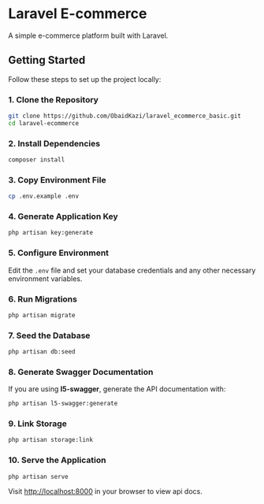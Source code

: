 
# Laravel E-commerce

A simple e-commerce platform built with Laravel.

## Getting Started

Follow these steps to set up the project locally:

### 1. Clone the Repository

```bash
git clone https://github.com/ObaidKazi/laravel_ecommerce_basic.git
cd laravel-ecommerce
```

### 2. Install Dependencies

```bash
composer install
```

### 3. Copy Environment File

```bash
cp .env.example .env
```

### 4. Generate Application Key

```bash
php artisan key:generate
```

### 5. Configure Environment

Edit the `.env` file and set your database credentials and any other necessary environment variables.

### 6. Run Migrations

```bash
php artisan migrate
```

### 7. Seed the Database

```bash
php artisan db:seed
```

### 8. Generate Swagger Documentation

If you are using **l5-swagger**, generate the API documentation with:

```bash
php artisan l5-swagger:generate
```

### 9. Link Storage


```bash
php artisan storage:link
```

### 10. Serve the Application

```bash
php artisan serve
```

Visit [http://localhost:8000](http://localhost:8000/api/documentation) in your browser to view api docs.
